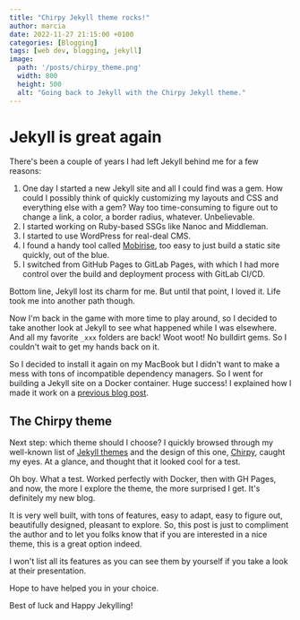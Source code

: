 ```yaml
---
title: "Chirpy Jekyll theme rocks!"
author: marcia
date: 2022-11-27 21:15:00 +0100
categories: [Blogging]
tags: [web dev, blogging, jekyll]
image:
  path: '/posts/chirpy_theme.png'
  width: 800
  height: 500
  alt: "Going back to Jekyll with the Chirpy Jekyll theme."
---
```


# Jekyll is great again

There's been a couple of years I had left Jekyll behind me for a few reasons:

1. One day I started a new Jekyll site and all I could find was a gem. How could
I possibly think of quickly customizing my layouts and CSS and everything else with a gem?
Way too time-consuming to figure out to change a link, a color, a border radius, whatever.
Unbelievable.
1. I started working on Ruby-based SSGs like Nanoc and Middleman.
1. I started to use WordPress for real-deal CMS.
1. I found a handy tool called [Mobirise](https://mobirise.com/), too easy to just build
a static site quickly, out of the blue.
1. I switched from GitHub Pages to GitLab Pages, with which I had more control over the
build and deployment process with GitLab CI/CD.

Bottom line, Jekyll lost its charm for me.
But until that point, I loved it. Life took me into another path though.

Now I'm back in the game with more time to play around,
so I decided to take another look at Jekyll to see what happened while I was elsewhere. And
all my favorite `_xxx` folders are back! Woot woot! No bulldirt gems. So I couldn't wait to
get my hands back on it.

So I decided to install it again on my MacBook but I didn't want to make a mess
with tons of incompatible dependency managers. So I went for building a Jekyll site on a Docker
container. Huge success! I explained how I made it work on a [previous blog post](../jekyll-on-docker-github-pages/).

## The Chirpy theme

Next step: which theme should I choose? I quickly browsed through my well-known list of [Jekyll themes](http://jekyllthemes.org/)
and the design of this one, [Chirpy](https://github.com/cotes2020/jekyll-theme-chirpy), caught my eyes.
At a glance, and thought that it looked cool for a test.

Oh boy. What a test. Worked perfectly with Docker, then with GH Pages, and now, the more I
explore the theme, the more surprised I get. It's definitely my new blog.

It is very well built, with tons of features, easy to adapt, easy to figure out, beautifully
designed, pleasant to explore. So, this post is just to compliment the author and to let you folks
know that if you are interested in a nice theme, this is a great option indeed.

I won't list all its features as you can see them by yourself if you take a look at their presentation.

Hope to have helped you in your choice.

Best of luck and Happy Jekylling!
